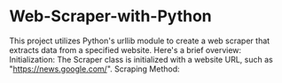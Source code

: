 # Web-Scraper-with-Python
This project utilizes Python's urllib module to create a web scraper that extracts data from a specified website. Here's a brief overview: Initialization: The Scraper class is initialized with a website URL, such as "https://news.google.com/". Scraping Method: 
